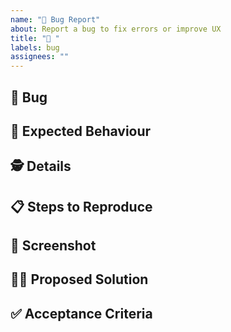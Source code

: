 ```yaml
---
name: "🐛 Bug Report"
about: Report a bug to fix errors or improve UX
title: "🐛 "
labels: bug
assignees: ""
---
```


## 🐛 Bug

<!-- Describe the issue you encountered. -->

## 🦋 Expected Behaviour

<!-- What should be happening? -->

## 🕵️ Details

<!-- Add any additional details that could assist with troubleshooting/fixing the issue. -->

<!--
- **Operating System**: Name and version (if possible).
- **Browser**: Name and version (if possible).
-->

## 📋 Steps to Reproduce

<!--
1. ...
2. ...
-->

## 📸 Screenshot

<!-- Add a screenshot (if possible). -->

## 🙋‍♀️ Proposed Solution

<!-- (optional) Do you have a proposed solution? -->

## ✅ Acceptance Criteria

<!-- A set of assumptions which, when tested, verify that the bug was addressed. -->

<!--
- [ ] Criteria 1
- [ ] Criteria 2
-->
